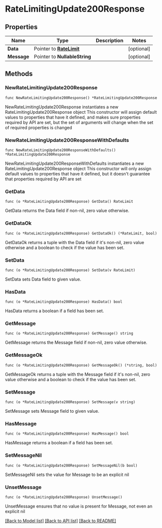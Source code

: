 # RateLimitingUpdate200Response

## Properties

Name | Type | Description | Notes
------------ | ------------- | ------------- | -------------
**Data** | Pointer to [**RateLimit**](RateLimit.md) |  | [optional] 
**Message** | Pointer to **NullableString** |  | [optional] 

## Methods

### NewRateLimitingUpdate200Response

`func NewRateLimitingUpdate200Response() *RateLimitingUpdate200Response`

NewRateLimitingUpdate200Response instantiates a new RateLimitingUpdate200Response object
This constructor will assign default values to properties that have it defined,
and makes sure properties required by API are set, but the set of arguments
will change when the set of required properties is changed

### NewRateLimitingUpdate200ResponseWithDefaults

`func NewRateLimitingUpdate200ResponseWithDefaults() *RateLimitingUpdate200Response`

NewRateLimitingUpdate200ResponseWithDefaults instantiates a new RateLimitingUpdate200Response object
This constructor will only assign default values to properties that have it defined,
but it doesn't guarantee that properties required by API are set

### GetData

`func (o *RateLimitingUpdate200Response) GetData() RateLimit`

GetData returns the Data field if non-nil, zero value otherwise.

### GetDataOk

`func (o *RateLimitingUpdate200Response) GetDataOk() (*RateLimit, bool)`

GetDataOk returns a tuple with the Data field if it's non-nil, zero value otherwise
and a boolean to check if the value has been set.

### SetData

`func (o *RateLimitingUpdate200Response) SetData(v RateLimit)`

SetData sets Data field to given value.

### HasData

`func (o *RateLimitingUpdate200Response) HasData() bool`

HasData returns a boolean if a field has been set.

### GetMessage

`func (o *RateLimitingUpdate200Response) GetMessage() string`

GetMessage returns the Message field if non-nil, zero value otherwise.

### GetMessageOk

`func (o *RateLimitingUpdate200Response) GetMessageOk() (*string, bool)`

GetMessageOk returns a tuple with the Message field if it's non-nil, zero value otherwise
and a boolean to check if the value has been set.

### SetMessage

`func (o *RateLimitingUpdate200Response) SetMessage(v string)`

SetMessage sets Message field to given value.

### HasMessage

`func (o *RateLimitingUpdate200Response) HasMessage() bool`

HasMessage returns a boolean if a field has been set.

### SetMessageNil

`func (o *RateLimitingUpdate200Response) SetMessageNil(b bool)`

 SetMessageNil sets the value for Message to be an explicit nil

### UnsetMessage
`func (o *RateLimitingUpdate200Response) UnsetMessage()`

UnsetMessage ensures that no value is present for Message, not even an explicit nil

[[Back to Model list]](HOW-TO.md#documentation-for-models) [[Back to API list]](HOW-TO.md#documentation-for-api-endpoints) [[Back to README]](HOW-TO.md)


